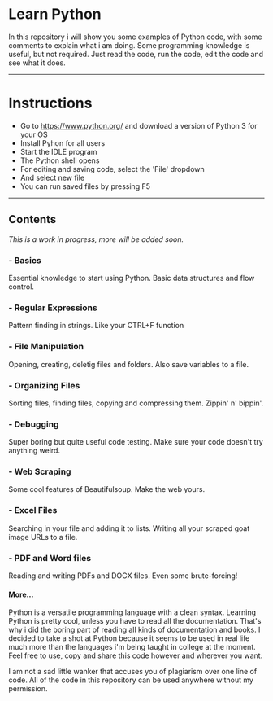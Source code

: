 # Learn Python


In this repository i will show you some examples of Python code, with some comments to explain what i am doing.
Some programming knowledge is useful, but not required.
Just read the code, run the code, edit the code and see what it does.

---

# Instructions

- Go to https://www.python.org/ and download a version of Python 3 for your OS
- Install Pyhon for all users
- Start the IDLE program
- The Python shell opens
- For editing and saving code, select the 'File' dropdown
- And select new file
- You can run saved files by pressing F5

---

## Contents

*This is a work in progress, more will be added soon.*

### - Basics

Essential knowledge to start using Python.
Basic data structures and flow control.

### - Regular Expressions

Pattern finding in strings.
Like your CTRL+F function

### - File Manipulation 

Opening, creating, deletig files and folders.
Also save variables to a file.

### - Organizing Files 

Sorting files, finding files, copying and compressing them.
Zippin' n' bippin'.

### - Debugging

Super boring but quite useful code testing. 
Make sure your code doesn't try anything weird.

### - Web Scraping

Some cool features of Beautifulsoup.
Make the web yours.

### - Excel Files

Searching in your file and adding it to lists. Writing all your scraped goat image URLs to a file.

### - PDF and Word files

Reading and writing PDFs and DOCX files. Even some brute-forcing!


#### More...
  

Python is a versatile programming language with a clean syntax. 
Learning Python is pretty cool, unless you have to read all the documentation.
That's why i did the boring part of reading all kinds of documentation and books.
I decided to take a shot at Python because it seems to be used in real life 
much more than the languages i'm being taught in college at the moment.
Feel free to use, copy and share this code however and wherever you want.

I am not a sad little wanker that accuses you of plagiarism over one line of code. 
All of the code in this repository can be used anywhere without my permission. 
